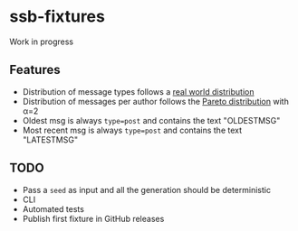 # ssb-fixtures

Work in progress

## Features

- Distribution of message types follows a [real world distribution](https://github.com/arj03/ssb-new-format#message-types)
- Distribution of messages per author follows the [Pareto distribution](https://en.wikipedia.org/wiki/Pareto_distribution) with α=2
- Oldest msg is always `type=post` and contains the text "OLDESTMSG"
- Most recent msg is always `type=post` and contains the text "LATESTMSG"

## TODO

- Pass a `seed` as input and all the generation should be deterministic
- CLI
- Automated tests
- Publish first fixture in GitHub releases